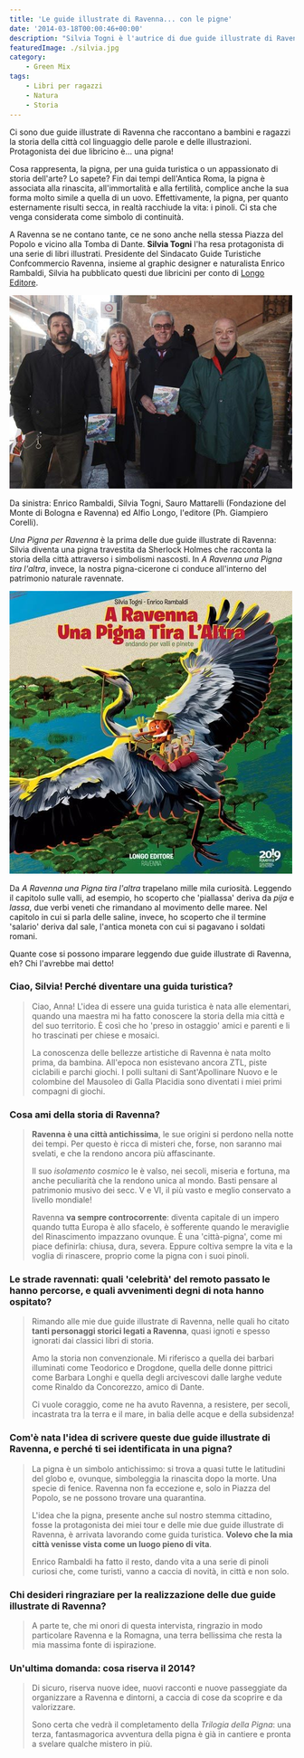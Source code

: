 ```yaml
---
title: 'Le guide illustrate di Ravenna... con le pigne'
date: '2014-03-18T00:00:46+00:00'
description: "Silvia Togni è l'autrice di due guide illustrate di Ravenna che, in modo divertente, raccontano il patrimonio naturale e culturale della città."
featuredImage: ./silvia.jpg
category:
    - Green Mix
tags:
    - Libri per ragazzi
    - Natura
    - Storia
---
```


Ci sono due guide illustrate di Ravenna che raccontano a bambini e ragazzi la storia della città col linguaggio delle parole e delle illustrazioni. Protagonista dei due libricino è... una pigna!

Cosa rappresenta, la pigna, per una guida turistica o un appassionato di storia dell'arte? Lo sapete?
Fin dai tempi dell'Antica Roma, la pigna è associata alla rinascita, all'immortalità e alla fertilità, complice anche la sua forma molto simile a quella di un uovo.
Effettivamente, la pigna, per quanto esternamente risulti secca, in realtà racchiude la vita: i pinoli. Ci sta che venga considerata come simbolo di continuità.

A Ravenna se ne contano tante, ce ne sono anche nella stessa Piazza del Popolo e vicino alla Tomba di Dante.
**Silvia Togni** l'ha resa protagonista di una serie di libri illustrati.
Presidente del Sindacato Guide Turistiche Confcommercio Ravenna, insieme al graphic designer e naturalista Enrico Rambaldi, Silvia ha pubblicato questi due libricini per conto di [Longo Editore](http://www.longo-editore.it).

![Da sinistra: Enrico Rambaldi, Silvia Togni, Sauro Mattarelli (Fondazione del Monte di Bologna e Ravenna) e Alfio Longo, l'editore (Ph. Giampiero Corelli)](./foto-di-gruppo.jpg)

Da sinistra: Enrico Rambaldi, Silvia Togni, Sauro Mattarelli (Fondazione del Monte di Bologna e Ravenna) ed Alfio Longo, l'editore (Ph. Giampiero Corelli).

_Una Pigna per Ravenna_ è la prima delle due guide illustrate di Ravenna: Silvia diventa una pigna travestita da Sherlock Holmes che racconta la storia della città attraverso i simbolismi nascosti.
In _A Ravenna una Pigna tira l'altra_, invece, la nostra pigna-cicerone ci conduce all'interno del patrimonio naturale ravennate.

![La copertina di "A Ravenna una pigna tira l'altra", Longo Editore](./copertina-libro.jpg)

Da _A Ravenna una Pigna tira l'altra_ trapelano mille mila curiosità.
Leggendo il capitolo sulle valli, ad esempio, ho scoperto che 'piallassa' deriva da _pija_ e _lassa_, due verbi veneti che rimandano al movimento delle maree.
Nel capitolo in cui si parla delle saline, invece, ho scoperto che il termine 'salario' deriva dal sale, l'antica moneta con cui si pagavano i soldati romani.

Quante cose si possono imparare leggendo due guide illustrate di Ravenna, eh? Chi l'avrebbe mai detto!

### Ciao, Silvia! Perché diventare una guida turistica?

> Ciao, Anna! L'idea di essere una guida turistica è nata alle elementari, quando una maestra mi ha fatto conoscere la storia della mia città e del suo territorio. È così che ho 'preso in ostaggio' amici e parenti e li ho trascinati per chiese e mosaici.
>
> La conoscenza delle bellezze artistiche di Ravenna è nata molto prima, da bambina. All'epoca non esistevano ancora ZTL, piste ciclabili e parchi giochi. I polli sultani di Sant'Apollinare Nuovo e le colombine del Mausoleo di Galla Placidia sono diventati i miei primi compagni di giochi.

### Cosa ami della storia di Ravenna?

> **Ravenna è una città antichissima**, le sue origini si perdono nella notte dei tempi. Per questo è ricca di misteri che, forse, non saranno mai svelati, e che la rendono ancora più affascinante.
>
> Il suo _isolamento cosmico_ le è valso, nei secoli, miseria e fortuna, ma anche peculiarità che la rendono unica al mondo. Basti pensare al patrimonio musivo dei secc. V e VI, il più vasto e meglio conservato a livello mondiale!
>
> Ravenna **va sempre controcorrente**: diventa capitale di un impero quando tutta Europa è allo sfacelo, è sofferente quando le meraviglie del Rinascimento impazzano ovunque. È una 'città-pigna', come mi piace definirla: chiusa, dura, severa. Eppure coltiva sempre la vita e la voglia di rinascere, proprio come la pigna con i suoi pinoli.

### Le strade ravennati: quali 'celebrità' del remoto passato le hanno percorse, e quali avvenimenti degni di nota hanno ospitato?

> Rimando alle mie due guide illustrate di Ravenna, nelle quali ho citato **tanti personaggi storici legati a Ravenna**, quasi ignoti e spesso ignorati dai classici libri di storia.
>
> Amo la storia non convenzionale. Mi riferisco a quella dei barbari illuminati come Teodorico e Drogdone, quella delle donne pittrici come Barbara Longhi e quella degli arcivescovi dalle larghe vedute come Rinaldo da Concorezzo, amico di Dante.
>
> Ci vuole coraggio, come ne ha avuto Ravenna, a resistere, per secoli, incastrata tra la terra e il mare, in balia delle acque e della subsidenza!

### Com'è nata l'idea di scrivere queste due guide illustrate di Ravenna, e perché ti sei identificata in una pigna?

> La pigna è un simbolo antichissimo: si trova a quasi tutte le latitudini del globo e, ovunque, simboleggia la rinascita dopo la morte. Una specie di fenice. Ravenna non fa eccezione e, solo in Piazza del Popolo, se ne possono trovare una quarantina.
>
> L'idea che la pigna, presente anche sul nostro stemma cittadino, fosse la protagonista dei miei tour e delle mie due guide illustrate di Ravenna, è arrivata lavorando come guida turistica. **Volevo che la mia città venisse vista come un luogo pieno di vita**.
>
> Enrico Rambaldi ha fatto il resto, dando vita a una serie di pinoli curiosi che, come turisti, vanno a caccia di novità, in città e non solo.

### Chi desideri ringraziare per la realizzazione delle due guide illustrate di Ravenna?

> A parte te, che mi onori di questa intervista, ringrazio in modo particolare Ravenna e la Romagna, una terra bellissima che resta la mia massima fonte di ispirazione.

### Un'ultima domanda: cosa riserva il 2014?

> Di sicuro, riserva nuove idee, nuovi racconti e nuove passeggiate da organizzare a Ravenna e dintorni, a caccia di cose da scoprire e da valorizzare.
>
> Sono certa che vedrà il completamento della _Trilogia della Pigna_: una terza, fantasmagorica avventura della pigna è già in cantiere e pronta a svelare qualche mistero in più.
